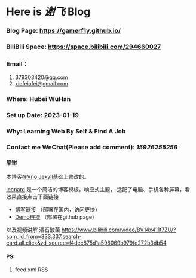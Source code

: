 # Here is _谢飞_ Blog
### Blog Page: https://gamerf1y.github.io/
### BiliBili Space: https://space.bilibili.com/294660027
### Email：
1. 379303420@qq.com
2. xiefeiafei@gmail.com
### Where: Hubei WuHan
### Set up Date: 2023-01-19
### Why: Learning Web By Self & Find A Job
### Contact me WeChat(Please add comment): _15926255256_   

#### 感谢   

本博客在[Vno Jekyll](https://github.com/onevcat/vno-jekyll)基础上修改的。  

[leopard](http://leopardpan.cn) 是一个简洁的博客模板，响应式主题， 适配了电脑、手机各种屏幕，看效果直接点击下面链接
 
 * [博客链接](http://leopardpan.cn) （部署在国内，访问更快）         
 * [Demo链接](http://leopardpan.github.io/) （部署在github page）
 
 以及视频讲解 酒石酸菌
 https://www.bilibili.com/video/BV14x411t7ZU/?spm_id_from=333.337.search-card.all.click&vd_source=f4dec875d1a598069b979fd272b3db54
 
 #### PS: 
 1. feed.xml RSS
